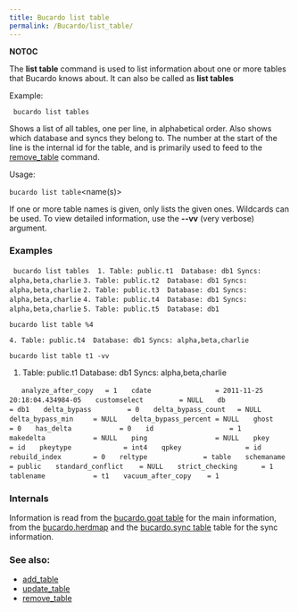 ```yaml
---
title: Bucardo list table
permalink: /Bucardo/list_table/
---
```


__NOTOC__

The **list table** command is used to list information about one or more tables that Bucardo knows about. It can also be called as **list tables**

Example:

` bucardo list tables`

Shows a list of all tables, one per line, in alphabetical order. Also shows which database and syncs they belong to. The number at the start of the line is the internal id for the table, and is primarily used to feed to the [remove_table](/Bucardo/remove_table "wikilink") command.

Usage:

` bucardo list table `<name(s)>

If one or more table names is given, only lists the given ones. Wildcards can be used. To view detailed information, use the **--vv** (very verbose) argument.

### Examples

` bucardo list tables`
` `
`1. Table: public.t1  Database: db1 Syncs: alpha,beta,charlie`
`3. Table: public.t2  Database: db1 Syncs: alpha,beta,charlie`
`2. Table: public.t3  Database: db1 Syncs: alpha,beta,charlie`
`4. Table: public.t4  Database: db1 Syncs: alpha,beta,charlie`
`5. Table: public.t5  Database: db1`

`bucardo list table %4`

`4. Table: public.t4  Database: db1 Syncs: alpha,beta,charlie`

`bucardo list table t1 -vv`

1. Table: public.t1 Database: db1 Syncs: alpha,beta,charlie

`   analyze_after_copy   = 1`
`   cdate                = 2011-11-25 20:18:04.434984-05`
`   customselect         = NULL`
`   db                   = db1`
`   delta_bypass         = 0`
`   delta_bypass_count   = NULL`
`   delta_bypass_min     = NULL`
`   delta_bypass_percent = NULL`
`   ghost                = 0`
`   has_delta            = 0`
`   id                   = 1`
`   makedelta            = NULL`
`   ping                 = NULL`
`   pkey                 = id`
`   pkeytype             = int4`
`   qpkey                = id`
`   rebuild_index        = 0`
`   reltype              = table`
`   schemaname           = public`
`   standard_conflict    = NULL`
`   strict_checking      = 1`
`   tablename            = t1`
`   vacuum_after_copy    = 1`
` `

### Internals

Information is read from the [bucardo.goat table](/bucardo.goat_table "wikilink") for the main information, from the [bucardo.herdmap](/bucardo.herdmap "wikilink") and the [bucardo.sync table](/bucardo.sync_table "wikilink") table for the sync information.

### See also:

-   [add_table](/Bucardo/add_table "wikilink")
-   [update_table](/Bucardo/update_table "wikilink")
-   [remove_table](/Bucardo/remove_table "wikilink")
